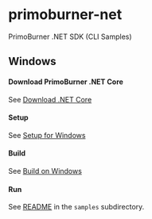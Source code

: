 # primoburner-net

PrimoBurner .NET SDK (CLI Samples)

## Windows

#### Download PrimoBurner .NET Core

See [Download .NET Core ](./docs/download-primoburner-net-core-windows.md) 

#### Setup

See [Setup for Windows](./docs/setup-windows.md)

#### Build

See [Build on Windows](./docs/build-windows.md)

#### Run

See [README](./samples/README.md) in the `samples` subdirectory. 
